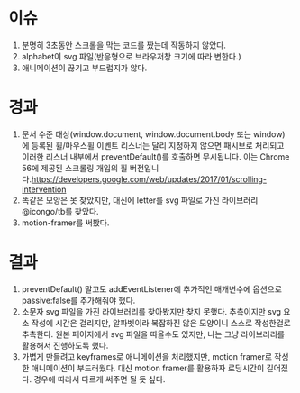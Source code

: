 # 이슈

1. 분명히 3초동안 스크롤을 막는 코드를 짰는데 작동하지 않았다.
2. alphabet이 svg 파일(반응형으로 브라우저창 크기에 따라 변한다.)
3. 애니메이션이 끊기고 부드럽지가 않다.

# 경과

1. 문서 수준 대상(window.document, window.document.body 또는 window)에 등록된 휠/마우스휠 이벤트 리스너는 달리 지정하지 않으면 패시브로 처리되고 이러한 리스너 내부에서 preventDefault()를 호출하면 무시됩니다. 이는 Chrome 56에 제공된 스크롤링 개입의 휠 버전입니다.https://developers.google.com/web/updates/2017/01/scrolling-intervention
2. 똑같은 모양은 못 찾았지만, 대신에 letter를 svg 파일로 가진 라이브러리 @icongo/tb를 찾았다.
3. motion-framer를 써봤다.

# 결과

1. preventDefault() 말고도 addEventListener에 추가적인 매개변수에 옵션으로 passive:false를 추가해줘야 했다.
2. 소문자 svg 파일을 가진 라이브러리를 찾아봤지만 찾지 못했다. 추측이지만 svg 요소 작성에 시간은 걸리지만, 알파벳이라 복잡하진 않은 모양이니 스스로 작성한걸로 추측한다. 원본 페이지에서 svg 파일을 따올수도 있지만, 나는 그냥 라이브러리를 활용해서 진행하도록 했다.
3. 가볍게 만들려고 keyframes로 애니메이션을 처리했지만, motion framer로 작성한 애니메이션이 부드러웠다. 대신 motion framer를 활용하자 로딩시간이 길어졌다. 경우에 따라서 다르게 써주면 될 듯 싶다.
